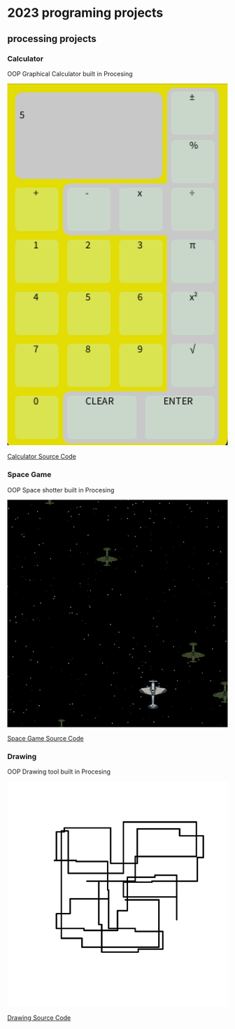 # 2023 programing projects

## processing projects

### Calculator
OOP Graphical Calculator built in Procesing

![Running Calculator](https://github.com/julesAum/programing-portfolio-2023/blob/main/images/Calc.png?raw=true)

[Calculator Source Code](https://github.com/julesAum/programing-portfolio-2023/tree/main/src/calc)

### Space Game
OOP Space shotter built in Procesing

![Running Space Game](https://github.com/julesAum/programing-portfolio-2023/blob/main/images/space.png)

[Space Game Source Code](https://github.com/julesAum/programing-portfolio-2023/tree/main/src/snew_start)

### Drawing
OOP Drawing tool built in Procesing

![Running Drawing](https://github.com/julesAum/programing-portfolio-2023/blob/main/images/drawing.png)

[Drawing Source Code](https://github.com/julesAum/programing-portfolio-2023/blob/main/src/drawings.pde)
